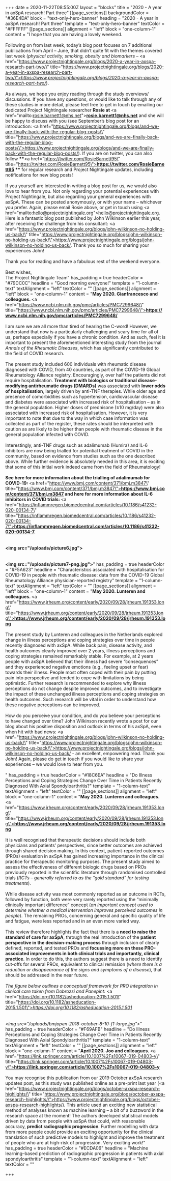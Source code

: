 +++
date = 2020-11-22T08:55:00Z
layout = "blocks"
title = "2020 - A year in axSpA research! Part three"
[[page_sections]]
backgroundColor = "#36E4DA"
block = "text-only-hero-banner"
heading = "2020 - A year in axSpA research! Part three"
template = "text-only-hero-banner"
textColor = "#FFFFFF"
[[page_sections]]
alignment = "left"
block = "one-column-1"
content = "I hope that you are having a lovely weekend.<br><br>Following on from last week, today’s blog post focuses on 7 additional publications from April – June, that didn’t quite fit with the themes covered last week (<em>physical activity, smoking, obesity and biomarkers – </em><a href=\"https://www.projectnightingale.org/blogs/2020-a-year-in-axspa-research-part-two/\" title=\"https://www.projectnightingale.org/blogs/2020-a-year-in-axspa-research-part-two/\"><em>https://www.projectnightingale.org/blogs/2020-a-year-in-axspa-research-part-two/</em></a>).<br><br>As always, we hope you enjoy reading through the study overviews/ discussions. If you have any questions, or would like to talk through any of these studies in more detail, please feel free to get in touch by emailing our dedicated Project Nightingale researcher <strong>Rosie at </strong><a href=\"mailto:rosie.barnett1@nhs.net\"><strong>rosie.barnett1@nhs.net</strong></a> and she will be happy to discuss with you (see September’s blog post for an introduction: <a href=\"https://www.projectnightingale.org/blogs/and-we-are-finally-back-with-the-regular-blog-posts/\" title=\"https://www.projectnightingale.org/blogs/and-we-are-finally-back-with-the-regular-blog-posts/\">https://www.projectnightingale.org/blogs/and-we-are-finally-back-with-the-regular-blog-posts/</a>). If you are on twitter, you can also follow <strong>**</strong><a href=\"https://twitter.com/RosieBarnett95\" title=\"https://twitter.com/RosieBarnett95\"><strong>https://twitter.com/RosieBarnett95</strong></a><strong> **</strong> for regular research and Project Nightingale updates, including notifications for new blog posts!<br> <br> If you yourself are interested in writing a blog post for us, we would also love to hear from you. Not only regarding your potential experiences with Project Nightingale, but also regarding your general experiences with axSpA. These can be posted anonymously, or with your name – whichever you prefer. Again, please email Rosie above, or get in touch using <a href=\"mailto:hello@projectnightingale.org\">hello@projectnightingale.org</a>. Here is a fantastic blog post published by John Wilkinson earlier this year, after receiving the challenge from his consultant: <a href=\"https://www.projectnightingale.org/blogs/john-wilkinson-no-holding-us-back/\" title=\"https://www.projectnightingale.org/blogs/john-wilkinson-no-holding-us-back/\">https://www.projectnightingale.org/blogs/john-wilkinson-no-holding-us-back/</a>. Thank you so much for sharing your experiences John!<br> <br> Thank you for reading and have a fabulous rest of the weekend everyone.<br> <br> Best wishes,<br> The Project Nightingale Team"
has_padding = true
headerColor = "#79DC0C"
headline = "Good morning everyone!"
template = "1-column-text"
textAlignment = "left"
textColor = ""
[[page_sections]]
alignment = "left"
block = "one-column-1"
content = "<strong>May 2020. Gianfrancesco and colleagues. </strong><a href=\"https://www.ncbi.nlm.nih.gov/pmc/articles/PMC7299648/\" title=\"https://www.ncbi.nlm.nih.gov/pmc/articles/PMC7299648/\"><strong>https://www.ncbi.nlm.nih.gov/pmc/articles/PMC7299648/</strong></a><strong><br><br></strong>I am sure we are all more than tired of hearing the C-word! However, we understand that now is a particularly challenging and scary time for all of us, perhaps especially if you have a chronic condition. And as such, feel it is important to present the aforementioned interesting study from the journal <em>Annals of the Rheumatic Diseases</em>, which has significantly contributed to the field of COVID research.<br><br>The present study included 600 individuals with rheumatic disease diagnosed with COVID, from 40 countries, as part of the COVID-19 Global Rheumatology Alliance registry. Encouragingly, over half the patients did not require hospitalisation. <strong>Treatment with biologics or traditional disease-modifying antirheumatic drugs (DMARDs)</strong> was associated with <strong>lower odds of hospitalisation</strong>, largely driven by anti-TNF therapies. While older age and presence of comorbidities such as hypertension, cardiovascular disease and diabetes were associated with increased risk of hospitalisation – as in the general population. Higher doses of prednisone (≥10 mg/day) were also associated with increased risk of hospitalisation. However, it is very important to note that due to the way in which case information was collected as part of the register, these rates should be interpreted with caution as are likely to be higher than people with rheumatic disease in the general population infected with COVID.<br><br>Interestingly, anti-TNF drugs such as adalimumab (Humira) and IL-6 inhibitors are now being trialled for potential treatment of COVID in the community, based on evidence from studies such as the one described above. While further evidence is absolutely needed in this area, it is exciting that some of this initial work indeed came from the field of Rheumatology!<br><br><strong>See here for more information about the trialling of adalimumab for COVID-19: </strong><a href=\"https://www.bmj.com/content/371/bmj.m3847\" title=\"https://www.bmj.com/content/371/bmj.m3847\"><strong>https://www.bmj.com/content/371/bmj.m3847</strong></a><strong> and here for more information about IL-6 inhibitors in COVID trials: </strong><a href=\"https://inflammregen.biomedcentral.com/articles/10.1186/s41232-020-00134-7\" title=\"https://inflammregen.biomedcentral.com/articles/10.1186/s41232-020-00134-7\"><strong>https://inflammregen.biomedcentral.com/articles/10.1186/s41232-020-00134-7</strong></a><strong>.<br><br><br><img src=\"/uploads/picture6.jpg\"><br><br><br><img src=\"/uploads/picture7-png.jpg\"></strong>"
has_padding = true
headerColor = "#F5A623"
headline = "Characteristics associated with hospitalisation for COVID-19 in people with rheumatic disease: data from the COVID-19 Global Rheumatology Alliance physician-reported registry"
template = "1-column-text"
textAlignment = "left"
textColor = ""
[[page_sections]]
alignment = "left"
block = "one-column-1"
content = "<strong>May 2020. Lunteren and colleagues. </strong><a href=\"https://www.jrheum.org/content/early/2020/09/28/jrheum.191353.long\" title=\"https://www.jrheum.org/content/early/2020/09/28/jrheum.191353.long\"><strong>https://www.jrheum.org/content/early/2020/09/28/jrheum.191353.long</strong></a><strong><br><br></strong>The present study by Lunteren and colleagues in the Netherlands explored change in illness perceptions and coping strategies over time in people recently diagnosed with axSpA. While back pain, disease activity, and health outcomes clearly improved over 2 years, illness perceptions and coping strategies remained remarkably stable. For example, at 2 years people with axSpA believed that their illness had severe “consequences” and they experienced negative emotions (e.g., feeling upset or fear) towards their illness. People most often coped with their pain by putting pain into perspective and tended to cope with limitations by being optimistic. Further research is recommended to explore why illness perceptions do not change despite improved outcomes, and to investigate the impact of these unchanged illness perceptions and coping strategies on health outcomes. Such research will be vital in order to understand how these negative perceptions can be improved.<br><br>How do you perceive your condition, and do you believe your perceptions to have changed over time? John Wilkinson recently wrote a post for our blog about his positive disposition and outlook in terms of his axSpA, even when hit with bad news: <a href=\"https://www.projectnightingale.org/blogs/john-wilkinson-no-holding-us-back/\" title=\"https://www.projectnightingale.org/blogs/john-wilkinson-no-holding-us-back/\">https://www.projectnightingale.org/blogs/john-wilkinson-no-holding-us-back/</a> - an excellent, empowering read. Thank you John! Again, please do get in touch if you would like to share your experiences – we would love to hear from you.<br><br>"
has_padding = true
headerColor = "#18C6EA"
headline = "Do Illness Perceptions and Coping Strategies Change Over Time in Patients Recently Diagnosed With Axial Spondyloarthritis?"
template = "1-column-text"
textAlignment = "left"
textColor = ""
[[page_sections]]
alignment = "left"
block = "one-column-1"
content = "<strong>May 2020. Lunteren and colleagues. </strong><a href=\"https://www.jrheum.org/content/early/2020/09/28/jrheum.191353.long\" title=\"https://www.jrheum.org/content/early/2020/09/28/jrheum.191353.long\"><strong>https://www.jrheum.org/content/early/2020/09/28/jrheum.191353.long</strong></a><strong><br><br></strong>It is well recognised that therapeutic decisions should include both physicians and patients’ perspectives, since better outcomes are achieved through shared decision making. In this context, patient-reported outcomes (PROs) evaluation in axSpA has gained increasing importance in the clinical practice for therapeutic monitoring purposes. The present study aimed to assess the effectiveness of different biologic drugs based on PROs previously reported in the scientific literature through randomised controlled trials (<em>RCTs – generally referred to as the “gold standard” for testing treatments</em>).<br><br>While disease activity was most commonly reported as an outcome in RCTs, followed by function, both were very rarely reported using the “minimally clinically important difference” concept (<em>an important concept used to determine whether a medical intervention improves perceived outcomes in people</em>). The remaining PROs, concerning general and specific quality of life and fatigue, were less reported and in an even more varied way.<br><br>This review therefore highlights the fact that there is a <strong>need to raise the standard of care for axSpA</strong>, through the real introduction of the <strong>patient perspective in the decision-making process</strong> through inclusion of clearly defined, reported, and tested PROs and <strong>focussing more on these PRO-associated improvements in both clinical trials and importantly, clinical practice</strong>. In order to do this, the authors suggest there is a need to identify cut-offs for several PROs, equivalent to clinical remission (<em>where there is a reduction or disappearance of the signs and symptoms of a disease</em>), that should be addressed in the near future.<br><br><em>The figure below outlines a conceptual framework for PRO integration in clinical care taken from Dobrozsi and Panepint: </em><a href=\"https://doi.org/10.1182/asheducation-2015.1.501\" title=\"https://doi.org/10.1182/asheducation-2015.1.501\"><em>https://doi.org/10.1182/asheducation-2015.1.501</em></a><em><br><br><br><img src=\"/uploads/bmjopen-2018-october-8-10-f1-large.jpg\"></em>"
has_padding = true
headerColor = "#F69AFB"
headline = "Do Illness Perceptions and Coping Strategies Change Over Time in Patients Recently Diagnosed With Axial Spondyloarthritis?"
template = "1-column-text"
textAlignment = "left"
textColor = ""
[[page_sections]]
alignment = "left"
block = "one-column-1"
content = "<strong>April 2020. Joo and colleagues. </strong><a href=\"https://link.springer.com/article/10.1007%2Fs10067-019-04803-y\" title=\"https://link.springer.com/article/10.1007%2Fs10067-019-04803-y\"><strong>https://link.springer.com/article/10.1007%2Fs10067-019-04803-y</strong></a><strong><br><br></strong>You may recognise this publication from our 2019 October axSpA research updates post, as this study was published online as a pre-print last year (<a href=\"https://www.projectnightingale.org/blogs/october-axspa-research-highlights/\" title=\"https://www.projectnightingale.org/blogs/october-axspa-research-highlights/\">https://www.projectnightingale.org/blogs/october-axspa-research-highlights/</a>). This article used an exciting new statistical method of analyses known as machine learning – a bit of a buzzword in the research space at the moment! The authors developed statistical models driven by data from people with axSpA that could, with reasonable accuracy, <strong>predict radiographic progression</strong>. Further modelling with data from more people could provide an exciting opportunity for the clinical translation of such predictive models to highlight and improve the treatment of people who are at high-risk of progression. Very exciting work!"
has_padding = true
headerColor = "#ECDA06"
headline = "Machine learning–based prediction of radiographic progression in patients with axial spondyloarthritis"
template = "1-column-text"
textAlignment = "left"
textColor = ""

+++
